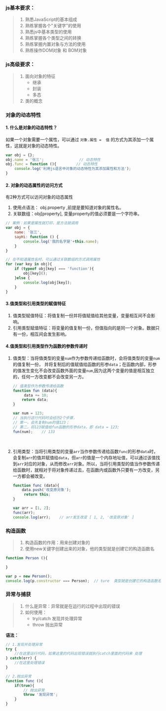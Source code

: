 ### js基本要求：

> 1. 熟悉JavaScript的基本组成
> 2. 熟练掌握各个"关键字"的使用
> 3. 熟悉js中基本类型的使用
> 4. 熟练掌握各个类型之间的转换
> 5. 熟练掌握内置对象与方法的使用
> 6. 熟练操作DOM对象 和 BOM对象



### js高级要求：

> 1. 面向对象的特征
>    - 继承
>    - 封装
>    - 多态
> 2. 类的概念



### 对象的动态特性

####  **1. 什么是对象的动态特性**？

如果一个对象需要一个属性，可以通过 `对象.属性 =  值` 的方式为其添加一个属性，这就是对象的动态特性。

```javascript
var obj = {};
obj.name = '张三';				// 动态特性
obj.func = function (){			// 动态特性
    console.log('利用js语言中对象的动态特性为其添加属性和方法');
}
```



#### **2. 对象的动态属性的访问方式**

有2种方式可以访问对象的动态属性

1. 使用点语法：  obj.property ,前提是要知道对象的属性名。
2. 关联数组：obj[property], 变量property的值必须要是一个字符串。

```javascript
// 案例：如果是属性就打印，是方法就调用
var obj = {
    name: '张三',
    sayHi: function () {
        console.log('我的名字是'+this.name);
    }
}

// 在不知道属性名时，可以通过关联数组的方式调用属性
for (var key in obj){
    if (typeof obj[key] === 'function'){
        obj[key]();
    }else {
        console.log(obj[key]);
    }
}
```



#### **3.值类型和引用类型的赋值特征**

1. 值类型赋值特征：将值复制一份并将值赋值给其他变量，变量相互间不会影响。
2. 引用类型赋值特征：将变量的值复制一份，但值指向的是同一个对象。数据只有一份，相互间会发生影响。



#### **4.值类型和引用类型作为函数的参数传递时**

1. 值类型：当将值类型的变量`num`作为参数传递给函数时，会将值类型的变量`num`的值复制一份， 并将复制后的值赋值给函数的形参`data`；在函数内部，形参的值发生变化不会改变函数外面的变量`num`,因为这两个变量的值是相互独立的，任何一方改变都不会改变另一方。

   ```javascript
   // 值类型作为参数传递给函数
   function fun (data){
     	data += 10;
       return data;
   }

   var num = 123;
   // 当执行这行代码时会经历2个步骤，
   // 第一，会先复制num的值123；
   // 第二，将123赋值给fun函数的形参data，即 data = 123;
   fun(num);	// 133
   ```

   ​

2. 引用类型：当将引用类型的变量`arr`当作参数传递给函数`func`的形参`data`时，会复制`arr`的值并赋值给`data`，但`arr`的值是一个内存地址值，可以通过该值找到`arr`对应的对象，从而修改`arr`对象。所以，当将引用类型的值当作参数传递给函数时，就相对于将对象传递过去，在函数内或函数外只要有一方改变，另一方都会被改变。

   ```javascript
   function func (data){
       data.push('改变原对象');
     	return this;
   }

   var arr = [1, 2];
   func(arr);
   console.log(arr);	// arr发生改变 [ 1, 2, '改变原对象' ]
   ```



### 构造函数

> 1. 构造函数的作用：用来创建对象的
> 2. 使用new关键字创建出来的对象，他的类型就是创建它的构造函数名

```javascript
function Person (){
    
}

var p = new Person();
console.log(p.constructor === Person);	// ture  类型就是创建它的构造函数名
```



### 异常与捕获

> 1. 什么是异常：异常就是在运行的过程中出现的错误
> 2. 如何使用：
>    - try/catch  发现并处理异常
>    - throw    抛出异常

**语法：**

```javascript
// 1.发现并处理异常
try {
  	//在这里运行代码，如果这里的代码出现错误就执行catch里面的代码来 处理
} catch(err) {
  	//在这里处理错误
}

// 2.抛出异常
function func (){
    if(true){
    	// 抛出异常
      	throw '发现异常';
    }
}
```

